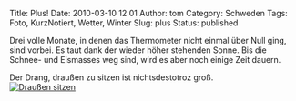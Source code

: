 Title: Plus!
Date: 2010-03-10 12:01
Author: tom
Category: Schweden
Tags: Foto, KurzNotiert, Wetter, Winter
Slug: plus
Status: published

Drei volle Monate, in denen das Thermometer nicht einmal über Null ging,
sind vorbei. Es taut dank der wieder höher stehenden Sonne. Bis die
Schnee- und Eismasses weg sind, wird es aber noch einige Zeit dauern.

Der Drang, draußen zu sitzen ist nichtsdestotroz groß.  
[![Draußen
sitzen](http://www.fiket.de/pic/sittaute_s.jpg "Draußen sitzen")](http://www.fiket.de/pic/sittaute_l.jpg)

